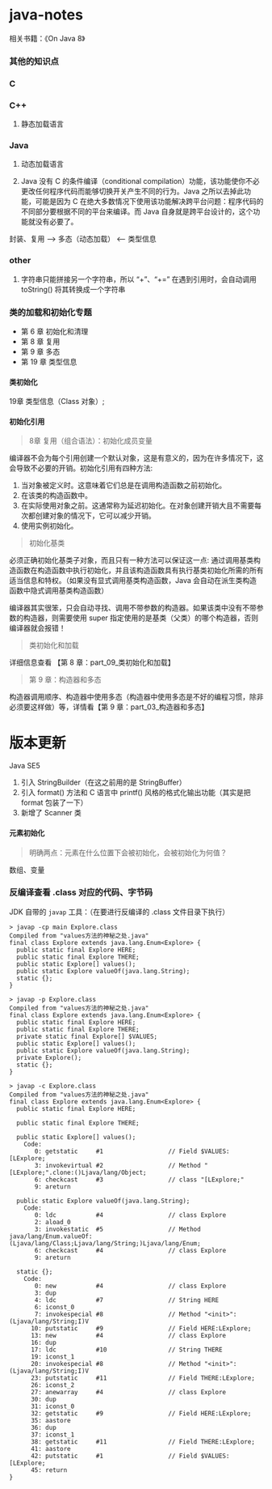 # java-notes
相关书籍：《On Java 8》


### 其他的知识点
### C

### C++
1. 静态加载语言

### Java
1. 动态加载语言

1. Java 没有 C 的条件编译（conditional compilation）功能，该功能使你不必更改任何程序代码而能够切换开关产生不同的行为。Java 之所以去掉此功能，可能是因为 C 在绝大多数情况下使用该功能解决跨平台问题：程序代码的不同部分要根据不同的平台来编译。而 Java 自身就是跨平台设计的，这个功能就没有必要了。

封装、复用 --> 多态（动态加载） <-- 类型信息



### other
1. 字符串只能拼接另一个字符串，所以 “+”、“+=” 在遇到引用时，会自动调用 toString() 将其转换成一个字符串



### 类的加载和初始化专题
* 第 6 章 初始化和清理
* 第 8 章 复用
* 第 9 章 多态
* 第 19 章 类型信息
#### 类初始化
19章 类型信息（Class 对象）;

#### 初始化引用
> 8章 复用（组合语法）：初始化成员变量

编译器不会为每个引用创建一个默认对象，这是有意义的，因为在许多情况下，这会导致不必要的开销。初始化引用有四种方法:
1. 当对象被定义时。这意味着它们总是在调用构造函数之前初始化。
2. 在该类的构造函数中。
3. 在实际使用对象之前。这通常称为延迟初始化。在对象创建开销大且不需要每次都创建对象的情况下，它可以减少开销。
4. 使用实例初始化。


> 初始化基类

必须正确初始化基类子对象，而且只有一种方法可以保证这一点: 通过调用基类构造函数在构造函数中执行初始化，并且该构造函数具有执行基类初始化所需的所有适当信息和特权。（如果没有显式调用基类构造函数，Java 会自动在派生类构造函数中隐式调用基类构造函数）

编译器其实很笨，只会自动寻找、调用不带参数的构造器。如果该类中没有不带参数的构造器，则需要使用 super 指定使用的是基类（父类）的哪个构造器，否则编译器就会报错！


> 类初始化和加载

详细信息查看 【第 8 章：part_09_类初始化和加载】

> 第 9 章：构造器和多态

构造器调用顺序、构造器中使用多态（构造器中使用多态是不好的编程习惯，除非必须要这样做）等，详情看【第 9 章：part_03_构造器和多态】




# 版本更新
Java SE5
1. 引入 StringBuilder（在这之前用的是 StringBuffer）
2. 引入 format() 方法和 C 语言中 printf() 风格的格式化输出功能（其实是把 format 包装了一下）
3. 新增了 Scanner 类





#### 元素初始化
> 明确两点：元素在什么位置下会被初始化，会被初始化为何值？

数组、变量





### 反编译查看 .class 对应的代码、字节码
JDK 自带的 `javap` 工具：（在要进行反编译的 .class 文件目录下执行）
```shell script
> javap -cp main Explore.class
Compiled from "values方法的神秘之处.java"
final class Explore extends java.lang.Enum<Explore> {
  public static final Explore HERE;
  public static final Explore THERE;
  public static Explore[] values();
  public static Explore valueOf(java.lang.String);
  static {};
}

> javap -p Explore.class
Compiled from "values方法的神秘之处.java"
final class Explore extends java.lang.Enum<Explore> {
  public static final Explore HERE;
  public static final Explore THERE;
  private static final Explore[] $VALUES;
  public static Explore[] values();
  public static Explore valueOf(java.lang.String);
  private Explore();
  static {};
}

> javap -c Explore.class
Compiled from "values方法的神秘之处.java"
final class Explore extends java.lang.Enum<Explore> {
  public static final Explore HERE;

  public static final Explore THERE;

  public static Explore[] values();
    Code:
       0: getstatic     #1                  // Field $VALUES:[LExplore;
       3: invokevirtual #2                  // Method "[LExplore;".clone:()Ljava/lang/Object;
       6: checkcast     #3                  // class "[LExplore;"
       9: areturn

  public static Explore valueOf(java.lang.String);
    Code:
       0: ldc           #4                  // class Explore
       2: aload_0
       3: invokestatic  #5                  // Method java/lang/Enum.valueOf:(Ljava/lang/Class;Ljava/lang/String;)Ljava/lang/Enum;
       6: checkcast     #4                  // class Explore
       9: areturn

  static {};
    Code:
       0: new           #4                  // class Explore
       3: dup
       4: ldc           #7                  // String HERE
       6: iconst_0
       7: invokespecial #8                  // Method "<init>":(Ljava/lang/String;I)V
      10: putstatic     #9                  // Field HERE:LExplore;
      13: new           #4                  // class Explore
      16: dup
      17: ldc           #10                 // String THERE
      19: iconst_1
      20: invokespecial #8                  // Method "<init>":(Ljava/lang/String;I)V
      23: putstatic     #11                 // Field THERE:LExplore;
      26: iconst_2
      27: anewarray     #4                  // class Explore
      30: dup
      31: iconst_0
      32: getstatic     #9                  // Field HERE:LExplore;
      35: aastore
      36: dup
      37: iconst_1
      38: getstatic     #11                 // Field THERE:LExplore;
      41: aastore
      42: putstatic     #1                  // Field $VALUES:[LExplore;
      45: return
}
```

